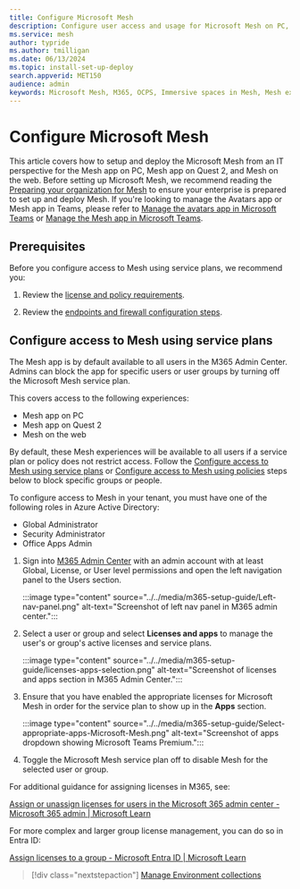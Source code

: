 ```yaml
---
title: Configure Microsoft Mesh
description: Configure user access and usage for Microsoft Mesh on PC, Mesh on Quest, or Mesh on the web with M365 for your enterprise.
ms.service: mesh
author: typride
ms.author: tmilligan
ms.date: 06/13/2024
ms.topic: install-set-up-deploy
search.appverid: MET150
audience: admin
keywords: Microsoft Mesh, M365, OCPS, Immersive spaces in Mesh, Mesh experiences, getting started, documentation, features
---
```


# Configure Microsoft Mesh

This article covers how to setup and deploy the Microsoft Mesh from an IT perspective for the Mesh app on PC, Mesh app on Quest 2, and Mesh on the web. Before setting up Microsoft Mesh, we recommend reading the [Preparing your organization for Mesh](preparing-your-organization.md) to ensure your enterprise is prepared to set up and deploy Mesh. If you're looking to manage the Avatars app or Mesh app in Teams, please refer to [Manage the avatars app in Microsoft Teams](/microsoftteams/meeting-avatars) or [Manage the Mesh app in Microsoft Teams](/microsoftteams/meeting-immersive-spaces).

## Prerequisites

Before you configure access to Mesh using service plans, we recommend you:

1. Review the [license and policy requirements](preparing-your-organization.md#verify-your-licenses-and-policies).

1. Review the [endpoints and firewall configuration steps](preparing-your-organization.md#endpoints-and-firewall-configuration).

## Configure access to Mesh using service plans

The Mesh app is by default available to all users in the M365 Admin Center. Admins can block the app for specific users or user groups by turning off the Microsoft Mesh service plan.

This covers access to the following experiences:

- Mesh app on PC
- Mesh app on Quest 2
- Mesh on the web

By default, these Mesh experiences will be available to all users if a service plan or policy does not restrict access. Follow the [Configure access to Mesh using service plans](#configure-access-to-mesh-using-service-plans) or [Configure access to Mesh using policies](#configure-access-to-mesh-using-service-plans) steps below to block specific groups or people.

To configure access to Mesh in your tenant, you must have one of the following roles in Azure Active Directory:

- Global Administrator
- Security Administrator
- Office Apps Admin

1. Sign into [M365 Admin Center](https://admin.microsoft.com/) with an admin account with at least Global, License, or User level permissions and open the left navigation panel to the Users section.

    :::image type="content" source="../../media/m365-setup-guide/Left-nav-panel.png" alt-text="Screenshot of left nav panel in M365 admin center.":::

1. Select a user or group and select **Licenses and apps** to manage the user's or group's active licenses and service plans.

    :::image type="content" source="../../media/m365-setup-guide/licenses-apps-selection.png" alt-text="Screenshot of licenses and apps section in M365 Admin Center.":::

1. Ensure that you have enabled the appropriate licenses for Microsoft Mesh in order for the service plan to show up in the **Apps** section.

    :::image type="content" source="../../media/m365-setup-guide/Select-appropriate-apps-Microsoft-Mesh.png" alt-text="Screenshot of apps dropdown showing Microsoft Teams Premium.":::

1. Toggle the Microsoft Mesh service plan off to disable Mesh for the selected user or group.

For additional guidance for assigning licenses in M365, see:

[Assign or unassign licenses for users in the Microsoft 365 admin center - Microsoft 365 admin | Microsoft Learn](/microsoft-365/admin/manage/assign-licenses-to-users?view=o365-worldwide&preserve-view=true)

For more complex and larger group license management, you can do so in Entra ID:

[Assign licenses to a group - Microsoft Entra ID | Microsoft Learn](/entra/identity/users/licensing-groups-assign)

   > [!div class="nextstepaction"]
   > [Manage Environment collections](manage-mesh-on-web.md)
